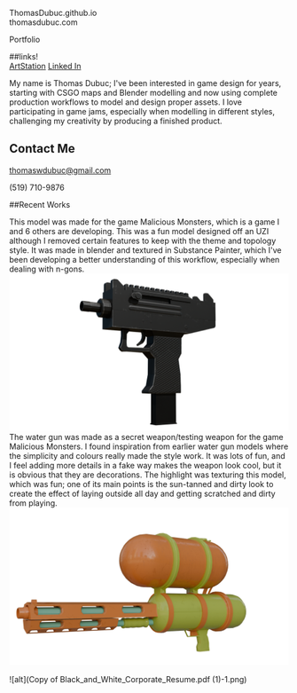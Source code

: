  ThomasDubuc.github.io<br/>
 thomasdubuc.com<br/>
 
Portfolio  <br/>



##links!<br/>
 [ArtStation](https://www.artstation.com/thomas_dubuc)
 [Linked In](https://www.linkedin.com/feed/?trk=guest_homepage-basic_google-one-tap-submit)


My name is Thomas Dubuc; I've been interested in game design for years, starting with CSGO maps and Blender modelling and now using complete production workflows to model and design proper assets. I love participating in game jams, especially when modelling in different styles, challenging my creativity by producing a finished product. 


## Contact Me<br/>
thomaswdubuc@gmail.com

(519) 710-9876

##Recent Works

This model was made for the game Malicious Monsters, which is a game I and 6 others are developing. This was a fun model designed off an UZI although I removed certain features to keep with the theme and topology style. It was made in blender and textured in Substance Painter, which I've been developing a better understanding of this workflow, especially when dealing with n-gons.
![alt](Uzi.png)
The water gun was made as a secret weapon/testing weapon for the game Malicious Monsters. I found inspiration from earlier water gun models where the simplicity and colours really made the style work. It was lots of fun, and I feel adding more details in a fake way makes the weapon look cool, but it is obvious that they are decorations. The highlight was texturing this model, which was fun; one of its main points is the sun-tanned and dirty look to create the effect of laying outside all day and getting scratched and dirty from playing. 
![alt](WaterGun.png)


![alt](Copy of Black_and_White_Corporate_Resume.pdf (1)-1.png)



